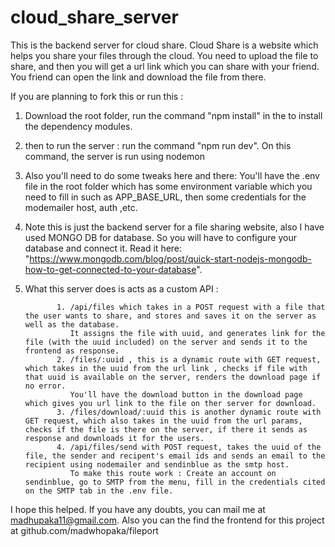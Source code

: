 # cloud_share_server
This is the backend server for cloud share.
Cloud Share is a website which helps you share your files through the cloud. 
You need to upload the file to share, and then you will get a url link which you can share with your friend. 
You friend can open the link and download the file from there. 


If you are planning to fork this or run this : 

1. Download the root folder, run the command "npm install" in the to install the dependency modules. 
2. then to run the server : run the command "npm run dev". On this command, the server is run using nodemon
3. Also you'll need to do some tweaks here and there: 
            You'll have the .env file in the root folder which has some environment variable which you need to fill in such as APP_BASE_URL, then some credentials for the modemailer host, auth ,etc.  
4. Note this is just the backend server for a file sharing website, also I have used MONGO DB for database. So you will have to configure your database and connect it.
Read it here: "https://www.mongodb.com/blog/post/quick-start-nodejs-mongodb-how-to-get-connected-to-your-database".
5. What this server does is acts as a custom API : 


              1. /api/files which takes in a POST request with a file that the user wants to share, and stores and saves it on the server as well as the database.
                 It assigns the file with uuid, and generates link for the file (with the uuid included) on the server and sends it to the frontend as response.
              2. /files/:uuid , this is a dynamic route with GET request, which takes in the uuid from the url link , checks if file with that uuid is available on the server, renders the download page if no error. 
                 You'll have the download button in the download page which gives you url link to the file on ther server for download.
              3. /files/download/:uuid this is another dynamic route with GET request, which also takes in the uuid from the url params, checks if the file is there on the server, if there it sends as response and downloads it for the users.
              4. /api/files/send with POST request, takes the uuid of the file, the sender and recipent's email ids and sends an email to the recipient using nodemailer and sendinblue as the smtp host. 
                 To make this route work : Create an account on sendinblue, go to SMTP from the menu, fill in the credentials cited on the SMTP tab in the .env file.

I hope this helped. If you have any doubts, you can mail me at madhupaka11@gmail.com. 
Also you can the find the frontend for this project at github.com/madwhopaka/fileport
              
